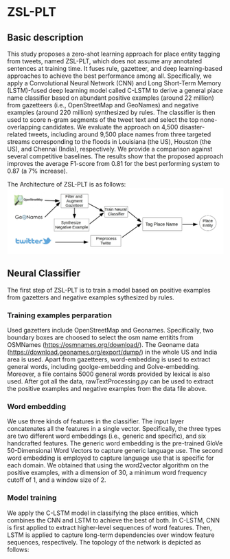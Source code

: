 # ZSL-PLT
## Basic description
This study proposes a zero-shot learning approach for place entity tagging from tweets, named ZSL-PLT, which does not assume any annotated sentences at training time. It fuses rule, gazetteer, and deep learning-based approaches to achieve the best performance among all. Specifically, we apply a Convolutional Neural Network (CNN) and Long Short-Term Memory (LSTM)-fused deep learning model called C-LSTM to derive a general place name classifier based on abundant positive examples (around 22 million) from gazetteers (i.e., OpenStreetMap and GeoNames) and negative examples (around 220 million) synthesized by rules. The classifier is then used to score n-gram segments of the tweet text and select the top none-overlapping candidates. We evaluate the approach on 4,500 disaster-related tweets, including around 9,500 place names from three targeted streams corresponding to the floods in Louisiana (the US), Houston (the US), and Chennai (India), respectively. We provide a comparison against several competitive baselines. The results show that the proposed approach improves the average F1-score from 0.81 for the best performing system to 0.87 (a 7\% increase).

The Architecture of ZSL-PLT is as follows:
![Screenshot](figure/workflow.jpg)

## Neural Classifier
The first step of ZSL-PLT is to train a model based on positive examples from gazetters and negative examples sythesized by rules.
### Training examples perparation
Used gazetters include OpenStreetMap and Geonames. Specifically, two boundary boxes are choosed to select the osm name entitits from OSMNames (https://osmnames.org/download/). The Geoname data (https://download.geonames.org/export/dump/) in the whole US and India area is used. 
Apart from gazetteers, word-embedding is used to extract general words, including goolge-embedding and Golve-embedding.
Moreover, a file contains 5000 general words provided by lexical is also used.
After got all the data, rawTextProcessing.py can be used to extract the positive examples and negative examples from the data file above.
### Word embedding
We use three kinds of features in the classifier. The input layer concatenates all the features in a single vector. Specifically, the three types are two different word embeddings (i.e., generic and specific), and six handcrafted features. The generic word embedding is the pre-trained GloVe 50-Dimensional Word Vectors to capture generic language use. The second word embedding is employed to capture language use that is specific for each domain. We obtained that using the word2vector algorithm on the positive examples, with a dimension of 30, a minimum word frequency cutoff of 1, and a window size of 2.
### Model training
We apply the C-LSTM  model in classifying the place entities, which combines the CNN and LSTM to achieve the best of both. In C-LSTM, CNN is first applied to extract higher-level sequences of word features. Then, LSTM is applied to capture long-term dependencies over window feature sequences, respectively. The topology of the network is depicted as follows:

